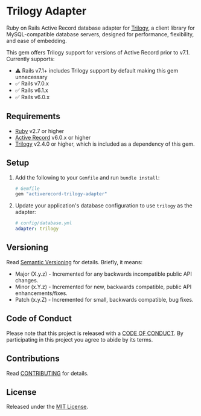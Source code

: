 # Trilogy Adapter

Ruby on Rails Active Record database adapter for [Trilogy](https://github.com/trilogy-libraries/trilogy), a client library for MySQL-compatible database servers, designed for performance, flexibility, and ease of embedding.

This gem offers Trilogy support for versions of Active Record prior to v7.1. Currently supports:

- ⚠️ Rails v7.1+ includes Trilogy support by default making this gem unnecessary
- ✅ Rails v7.0.x
- ✅ Rails v6.1.x
- ✅ Rails v6.0.x

## Requirements

- [Ruby](https://www.ruby-lang.org) v2.7 or higher
- [Active Record](https://github.com/rails/rails) v6.0.x or higher
- [Trilogy](https://github.com/trilogy-libraries/trilogy) v2.4.0 or higher, which is included as a dependency of this gem.

## Setup

1. Add the following to your `Gemfile` and run `bundle install`:

    ```rb
    # Gemfile
    gem "activerecord-trilogy-adapter"
    ```
2. Update your application's database configuration to use `trilogy` as the adapter:

   ```yaml
   # config/database.yml
   adapter: trilogy
   ```

## Versioning

Read [Semantic Versioning](https://semver.org) for details. Briefly, it means:

- Major (X.y.z) - Incremented for any backwards incompatible public API changes.
- Minor (x.Y.z) - Incremented for new, backwards compatible, public API enhancements/fixes.
- Patch (x.y.Z) - Incremented for small, backwards compatible, bug fixes.

## Code of Conduct

Please note that this project is released with a [CODE OF CONDUCT](CODE_OF_CONDUCT.md). By
participating in this project you agree to abide by its terms.

## Contributions

Read [CONTRIBUTING](CONTRIBUTING.md) for details.

## License

Released under the [MIT License](LICENSE.md).
